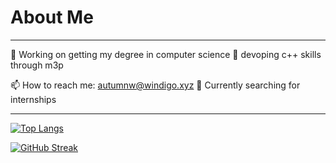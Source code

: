 # About Me
---

🔭 Working on getting my degree in computer science
🌱 devoping c++ skills through m3p

📫 How to reach me: autumnw@windigo.xyz
🙌 Currently searching for internships

---

[![Top Langs](https://github-readme-stats.vercel.app/api/top-langs/?username=autumnWindigo&theme=catppuccin_mocha)](https://github.com/anuraghazra/github-readme-stats)

[![GitHub Streak](https://github-readme-streak-stats.herokuapp.com?user=autumnWindigo&theme=catppuccin-mocha&mode=weekly)](https://git.io/streak-stats)
